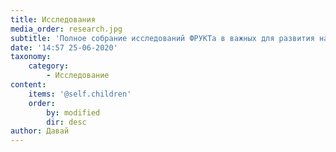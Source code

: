 ```yaml
---
title: Исследования
media_order: research.jpg
subtitle: 'Полное собрание исследований ФРУКТа в важных для развития направлениях'
date: '14:57 25-06-2020'
taxonomy:
    category:
        - Исследование
content:
    items: '@self.children'
    order:
        by: modified
        dir: desc
author: Давай
---
```


